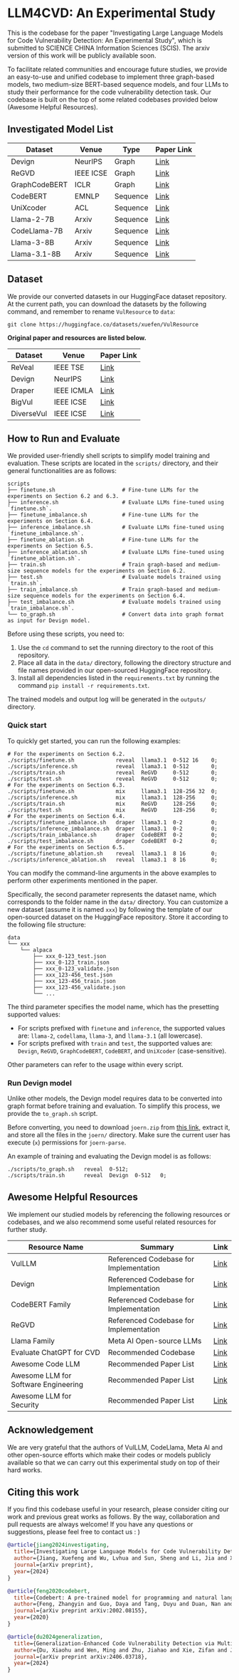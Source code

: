 # LLM4CVD: An Experimental Study

This is the codebase for the paper "Investigating Large Language Models for Code Vulnerability Detection: An Experimental Study", which is submitted to SCIENCE CHINA Information Sciences (SCIS). The arxiv version of this work will be publicly available soon.

To facilitate related communities and encourage future studies, we provide an easy-to-use and unified codebase to implement three graph-based models, two medium-size BERT-based sequence models, and four LLMs to study their performance for the code vulnerability detection task. Our codebase is built on the top of some related codebases provided below (Awesome Helpful Resources).


## Investigated Model List

| Dataset | Venue | Type | Paper Link |
| --- | --- | --- | --- |
| Devign | NeurIPS  | Graph | [Link](https://proceedings.neurips.cc/paper_files/paper/2019/hash/49265d2447bc3bbfe9e76306ce40a31f-Abstract.html) |
| ReGVD | IEEE ICSE  | Graph | [Link](https://dl.acm.org/doi/abs/10.1145/3510454.3516865) |
| GraphCodeBERT | ICLR  | Graph | [Link](https://arxiv.org/abs/2009.08366) |
| CodeBERT | EMNLP  | Sequence | [Link](https://arxiv.org/abs/2002.08155) |
| UniXcoder | ACL  | Sequence | [Link](https://arxiv.org/abs/2203.03850) |
| Llama-2-7B | Arxiv  | Sequence | [Link](https://arxiv.org/abs/2307.09288) |
| CodeLlama-7B | Arxiv  | Sequence | [Link](https://arxiv.org/abs/2308.12950) |
| Llama-3-8B | Arxiv  | Sequence | [Link](https://arxiv.org/abs/2407.21783) |
| Llama-3.1-8B | Arxiv  | Sequence | [Link](https://arxiv.org/abs/2407.21783) |


## Dataset

We provide our converted datasets in our HuggingFace dataset repository.
At the current path, you can download the datasets by the following command, and remember to rename `VulResource` to `data`:

```shell
git clone https://huggingface.co/datasets/xuefen/VulResource
```

**Original paper and resources are listed below.**

| Dataset | Venue |  Paper Link |
| --- | --- | --- |
| ReVeal | IEEE TSE  | [Link](https://ieeexplore.ieee.org/abstract/document/9448435/?casa_token=S7Edzt0cuYkAAAAA:XId-rO6uAISCMYMyq4bvmcD83vqSfPCnZDqycv8iHI-tRZ9OVm-gAZzwIVZZGustUX1IsQ7Oew) |
| Devign | NeurIPS | [Link](https://proceedings.neurips.cc/paper_files/paper/2019/hash/49265d2447bc3bbfe9e76306ce40a31f-Abstract.html) |
| Draper | IEEE ICMLA |  [Link](https://arxiv.org/abs/1807.04320) |
| BigVul | IEEE ICSE | [Link](https://dl.acm.org/doi/abs/10.1145/3379597.3387501) |
| DiverseVul | IEEE ICSE  |  [Link](https://dl.acm.org/doi/abs/10.1145/3607199.3607242) |


## How to Run and Evaluate

We provided user-friendly shell scripts to simplify model training and evaluation. These scripts are located in the `scripts/` directory, and their general functionalities are as follows:

```shell
scripts
├── finetune.sh                     # Fine-tune LLMs for the experiments on Section 6.2 and 6.3.
├── inference.sh                    # Evaluate LLMs fine-tuned using `finetune.sh`.
├── finetune_imbalance.sh           # Fine-tune LLMs for the experiments on Section 6.4.
├── inference_imbalance.sh          # Evaluate LLMs fine-tuned using `finetune_imbalance.sh`.
├── finetune_ablation.sh            # Fine-tune LLMs for the experiments on Section 6.5.
├── inference_ablation.sh           # Evaluate LLMs fine-tuned using `finetune_ablation.sh`.
├── train.sh                        # Train graph-based and medium-size sequence models for the experiments on Section 6.2.
├── test.sh                         # Evaluate models trained using `train.sh`.
├── train_imbalance.sh              # Train graph-based and medium-size sequence models for the experiments on Section 6.4.
├── test_imbalance.sh               # Evaluate models trained using `train_imbalance.sh`.
└── to_graph.sh                     # Convert data into graph format as input for Devign model.
```

Before using these scripts, you need to:
1. Use the `cd` command to set the running directory to the root of this repository.
2. Place all data in the `data/` directory, following the directory structure and file names provided in our open-sourced HuggingFace repository.
3. Install all dependencies listed in the `requirements.txt` by running the command `pip install -r requirements.txt`.

The trained models and output log will be generated in the `outputs/` directory.

### Quick start

To quickly get started, you can run the following examples:

```shell
# For the experiments on Section 6.2.
./scripts/finetune.sh             reveal  llama3.1  0-512 16    0;
./scripts/inference.sh            reveal  llama3.1  0-512       0;
./scripts/train.sh                reveal  ReGVD     0-512       0;
./scripts/test.sh                 reveal  ReGVD     0-512       0;
# For the experiments on Section 6.3.
./scripts/finetune.sh             mix     llama3.1  128-256 32  0;
./scripts/inference.sh            mix     llama3.1  128-256     0;
./scripts/train.sh                mix     ReGVD     128-256     0;
./scripts/test.sh                 mix     ReGVD     128-256     0;
# For the experiments on Section 6.4.
./scripts/finetune_imbalance.sh   draper  llama3.1  0·2         0;
./scripts/inference_imbalance.sh  draper  llama3.1  0·2         0;
./scripts/train_imbalance.sh      draper  CodeBERT  0·2         0;
./scripts/test_imbalance.sh       draper  CodeBERT  0·2         0;
# For the experiments on Section 6.5.
./scripts/finetune_ablation.sh    reveal  llama3.1  8 16        0;
./scripts/inference_ablation.sh   reveal  llama3.1  8 16        0;
```

You can modify the command-line arguments in the above examples to perform other experiments mentioned in the paper.

Specifically, the second parameter represents the dataset name, which corresponds to the folder name in the `data/` directory.
You can customize a new dataset (assume it is named `xxx`) by following the template of our open-sourced dataset on the HuggingFace repository. Store it according to the following file structure:

```
data
└── xxx
    └── alpaca
        ├── xxx_0-123_test.json
        ├── xxx_0-123_train.json
        ├── xxx_0-123_validate.json
        ├── xxx_123-456_test.json
        ├── xxx_123-456_train.json
        ├── xxx_123-456_validate.json
        └── ...
```

The third parameter specifies the model name, which has the presetting supported values:

- For scripts prefixed with `finetune` and `inference`, the supported values are: `llama-2`, `codellama`, `llama-3`, and `llama-3.1` (all lowercase).
- For scripts prefixed with `train` and `test`, the supported values are: `Devign`, `ReGVD`, `GraphCodeBERT`, `CodeBERT`, and `UniXcoder` (case-sensitive).

Other parameters can refer to the usage within every script.

### Run Devign model

Unlike other models, the Devign model requires data to be converted into graph format before training and evaluation. To simplify this process, we provide the `to_graph.sh` script.

Before converting, you need to download `joern.zip` from [this link](https://), extract it, and store all the files in the `joern/` directory. Make sure the current user has execute (`x`) permissions for `joern-parse`.

An example of training and evaluating the Devign model is as follows:

```shell
./scripts/to_graph.sh   reveal  0-512;
./scripts/train.sh      reveal  Devign  0-512   0;
```


## Awesome Helpful Resources

We implement our studied models by referencing the following resources or codebases, and we also recommend some useful related resources for further study.

| Resource Name | Summary | Link |
| --- | --- | --- |
| VulLLM | Referenced Codebase for Implementation | [Link](https://ieeexplore.ieee.org/abstract/document/9448435/?casa_token=S7Edzt0cuYkAAAAA:XId-rO6uAISCMYMyq4bvmcD83vqSfPCnZDqycv8iHI-tRZ9OVm-gAZzwIVZZGustUX1IsQ7Oew) |
| Devign | Referenced Codebase for Implementation | [Link](https://github.com/saikat107/Devign) |
| CodeBERT Family | Referenced Codebase for Implementation | [Link](https://github.com/microsoft/CodeBERT) |
| ReGVD | Referenced Codebase for Implementation | [Link](https://github.com/daiquocnguyen/GNN-ReGVD) |
| Llama Family | Meta AI Open-source LLMs | [Link](https://proceedings.neurips.cc/paper_files/paper/2019/hash/49265d2447bc3bbfe9e76306ce40a31f-Abstract.html) |
| Evaluate ChatGPT for CVD | Recommended Codebase | [Link](https://github.com/soarsmu/ChatGPT-VulDetection) |
| Awesome Code LLM | Recommended Paper List | [Link](https://github.com/PurCL/CodeLLMPaper) |
| Awesome LLM for Software Engineering | Recommended Paper List | [Link](https://github.com/gai4se/LLM4SE) |
| Awesome LLM for Security | Recommended Paper List | [Link](https://github.com/liu673/Awesome-LLM4Security) |


## Acknowledgement

We are very grateful that the authors of VulLLM, CodeLlama, Meta AI and other open-source efforts which make their codes or models publicly available so that we can carry out this experimental study on top of their hard works.


## Citing this work
If you find this codebase useful in your research, please consider citing our work and previous great works as follows.
By the way, collaboration and pull requests are always welcome! If you have any questions or suggestions, please feel free to contact us : )

```bibtex
@article{jiang2024investigating,
  title={Investigating Large Language Models for Code Vulnerability Detection: An Experimental Study},
  author={Jiang, Xuefeng and Wu, Lvhua and Sun, Sheng and Li, Jia and Xue, Jingjing and Wang, Yuwei and Wu, Tingting and Liu, Min},
  journal={arXiv preprint},
  year={2024}
}

@article{feng2020codebert,
  title={Codebert: A pre-trained model for programming and natural languages},
  author={Feng, Zhangyin and Guo, Daya and Tang, Duyu and Duan, Nan and Feng, Xiaocheng and Gong, Ming and Shou, Linjun and Qin, Bing and Liu, Ting and Jiang, Daxin and others},
  journal={arXiv preprint arXiv:2002.08155},
  year={2020}
}

@article{du2024generalization,
  title={Generalization-Enhanced Code Vulnerability Detection via Multi-Task Instruction Fine-Tuning},
  author={Du, Xiaohu and Wen, Ming and Zhu, Jiahao and Xie, Zifan and Ji, Bin and Liu, Huijun and Shi, Xuanhua and Jin, Hai},
  journal={arXiv preprint arXiv:2406.03718},
  year={2024}
}
```
